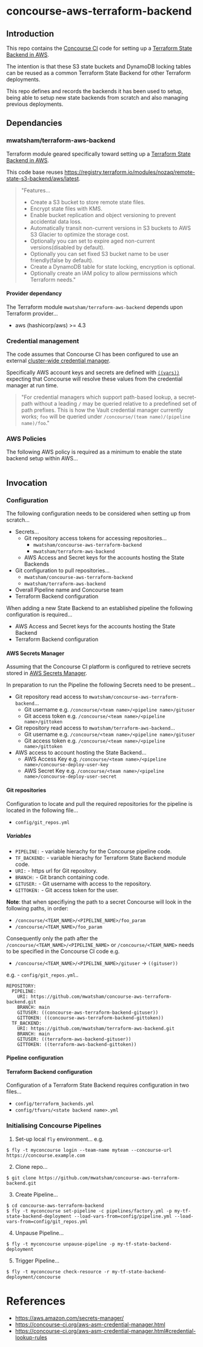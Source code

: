 # concourse-aws-terraform-backend
## Introduction
This repo contains the [Concourse CI](https://concourse-ci.org/) code for setting up a [Terraform State Backend in AWS](https://developer.hashicorp.com/terraform/language/settings/backends/s3).

The intention is that these S3 state buckets and DynamoDB locking tables can be reused as a common Terraform State Backend for other Terraform deployments.

This repo defines and records the backends it has been used to setup, being able to setup new state backends from scratch and also managing previous deployments.

## Dependancies
###  mwatsham/terraform-aws-backend
Terraform module geared specifically toward setting up a [Terraform State Backend in AWS](https://developer.hashicorp.com/terraform/language/settings/backends/s3).

This code base reuses https://registry.terraform.io/modules/nozaq/remote-state-s3-backend/aws/latest.

>"Features...
  >* Create a S3 bucket to store remote state files.
  >* Encrypt state files with KMS.
  >* Enable bucket replication and object versioning to prevent accidental data loss.
  >* Automatically transit non-current versions in S3 buckets to AWS S3 Glacier to optimize the storage cost.
  >* Optionally you can set to expire aged non-current versions(disabled by default).
  >* Optionally you can set fixed S3 bucket name to be user friendly(false by default).
  >* Create a DynamoDB table for state locking, encryption is optional.
  >* Optionally create an IAM policy to allow permissions which Terraform needs."

#### Provider dependancy
The Terraform module `mwatsham/terraform-aws-backend` depends upon Terraform provider...
  * aws (hashicorp/aws) >= 4.3

### Credential management
The code assumes that Concourse CI has been configured to use an external [cluster-wide credential manager](https://concourse-ci.org/vars.html#cluster-wide-credential-manager).

Specifically AWS account keys and secrets are defined with [`((vars))`](https://concourse-ci.org/vars.html#var-syntax) expecting that Concourse will resolve these values from the credential manager at run time.

>"For credential managers which support path-based lookup, a secret-path without a leading `/` may be queried relative to a predefined set of path prefixes. This is how the Vault credential manager currently works; `foo` will be queried under `/concourse/(team name)/(pipeline name)/foo`."

### AWS Policies
The following AWS policy is required as a minimum to enable the state backend setup within AWS...
```
```

## Invocation
### Configuration
The following configuration needs to be considered when setting up from scratch...
 * Secrets...
   * Git repository access tokens for accessing repositories...
     *  `mwatsham/concourse-aws-terraform-backend`
     *  `mwatsham/terraform-aws-backend` 
   * AWS Access and Secret keys for the accounts hosting the State Backends
 * Git configuration to pull repositories...
     *  `mwatsham/concourse-aws-terraform-backend`
     *  `mwatsham/terraform-aws-backend` 
 * Overall Pipeline name and Concourse team
 * Terraform Backend configuration

When adding a new State Backend to an established pipeline the following configuration is required...
  * AWS Access and Secret keys for the accounts hosting the State Backend
  * Terraform Backend configuration

#### AWS Secrets Manager
Assuming that the Concourse CI platform is configured to retrieve secrets stored in [AWS Secrets Manager](https://aws.amazon.com/secrets-manager/).

In preparation to run the Pipeline the following Secrets need to be present...
 * Git repository read access to `mwatsham/concourse-aws-terraform-backend`...
   * Git username e.g. `/concourse/<team name>/<pipeline name>/gituser`
   * Git access token e.g. `/concourse/<team name>/<pipeline name>/gittoken`
 * Git repository read access to `mwatsham/terraform-aws-backend`...
   * Git username e.g. `/concourse/<team name>/<pipeline name>/gituser`
   * Git access token e.g. `/concourse/<team name>/<pipeline name>/gittoken`
 * AWS access to account hosting the State Backend...
   * AWS Access Key e.g. `/concourse/<team name>/<pipeline name>/concourse-deploy-user-key`
   * AWS Secret Key e.g. `/concourse/<team name>/<pipeline name>/concourse-deploy-user-secret`

#### Git repositories
Configuration to locate and pull the required repositories for the pipeline is located in the following file...
  * `config/git_repos.yml`

##### Variables
  * `PIPELINE:` - variable hierachy for the Concourse pipeline code.
  * `TF_BACKEND:` - variable hierachy for Terraform State Backend module code.
  * `URI:` - https url for Git repository.
  * `BRANCH:` - Git branch containing code.
  * `GITUSER:` - Git username with access to the repository.
  * `GITTOKEN:` - Git access token for the user.

**Note**: that when specifiying the path to a secret Concourse will look in the following paths, in order:
  * `/concourse/<TEAM_NAME>/<PIPELINE_NAME>/foo_param`
  * `/concourse/<TEAM_NAME>/foo_param`

Consequently only the path after the `/concourse/<TEAM_NAME>/<PIPELINE_NAME>` or `/concourse/<TEAM_NAME>` needs to be specified in the Concourse CI code e.g. 
  * `/concourse/<TEAM_NAME>/<PIPELINE_NAME>/gituser` -> `((gituser))`

e.g. - `config/git_repos.yml`..
```
REPOSITORY:
  PIPELINE:
    URI: https://github.com/mwatsham/concourse-aws-terraform-backend.git
    BRANCH: main
    GITUSER: ((concourse-aws-terraform-backend-gituser))
    GITTOKEN: ((concourse-aws-terraform-backend-gittoken))
  TF_BACKEND:
    URI: https://github.com/mwatsham/terraform-aws-backend.git
    BRANCH: main
    GITUSER: ((terraform-aws-backend-gituser))
    GITTOKEN: ((terraform-aws-backend-gittoken))
```

#### Pipeline configuration

#### Terraform Backend configuration
Configuration of a Terraform State Backend requires configuration in two files...
  * `config/terraform_backends.yml`
  * `config/tfvars/<state backend name>.yml`

### Initialising Concourse Pipelines
1. Set-up local `fly` environment...
  e.g.
  ```
  $ fly -t myconcourse login --team-name myteam --concourse-url https://concourse.example.com
  ```
2. Clone repo...
  ```
  $ git clone https://github.com/mwatsham/concourse-aws-terraform-backend.git
  ```
3. Create Pipeline...
  ```
  $ cd concourse-aws-terraform-backend
  $ fly -t myconcourse set-pipeline -c pipelines/factory.yml -p my-tf-state-backend-deployment --load-vars-from=config/pipeline.yml --load-vars-from=config/git_repos.yml
  ```
4. Unpause Pipeline...
  ```
  $ fly -t myconcourse unpause-pipeline -p my-tf-state-backend-deployment
  ```
5. Trigger Pipeline...
  ```
  $ fly -t myconcourse check-resource -r my-tf-state-backend-deployment/concourse
  ```

# References
  * https://aws.amazon.com/secrets-manager/
  * https://concourse-ci.org/aws-asm-credential-manager.html
  * https://concourse-ci.org/aws-asm-credential-manager.html#credential-lookup-rules

